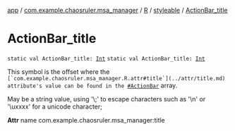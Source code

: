 [app](../../../index.md) / [com.example.chaosruler.msa_manager](../../index.md) / [R](../index.md) / [styleable](index.md) / [ActionBar_title](.)

# ActionBar_title

`static val ActionBar_title: `[`Int`](https://kotlinlang.org/api/latest/jvm/stdlib/kotlin/-int/index.html)
`static val ActionBar_title: `[`Int`](https://kotlinlang.org/api/latest/jvm/stdlib/kotlin/-int/index.html)

This symbol is the offset where the ``[`com.example.chaosruler.msa_manager.R.attr#title`](../attr/title.md) attribute's value can be found in the ``[`#ActionBar`](-action-bar.md) array.

May be a string value, using '\\;' to escape characters such as '\\n' or '\\uxxxx' for a unicode character;

**Attr**
name com.example.chaosruler.msa_manager:title

